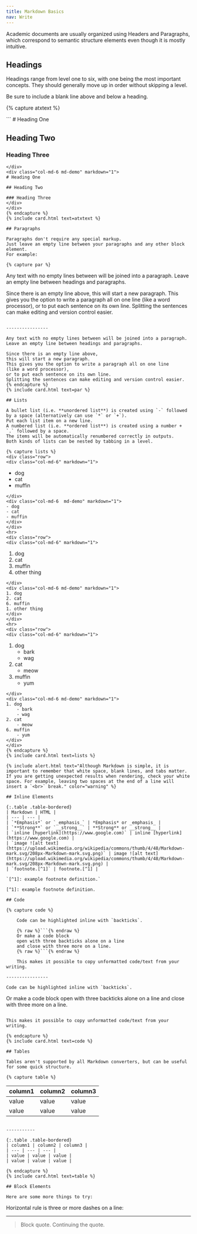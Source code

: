 ```yaml
---
title: Markdown Basics
nav: Write
---
```


Academic documents are usually organized using Headers and Paragraphs, which correspond to semantic structure elements even though it is mostly intuitive.


## Headings 

Headings range from level one to six, with one being the most important concepts.
They should generally move up in order without skipping a level.

Be sure to include a blank line above and below a heading.

{% capture atxtext %}
<div class="row">
<div class="col-md-6" markdown="1">
```
# Heading One

## Heading Two

### Heading Three
```
</div>
<div class="col-md-6 md-demo" markdown="1">
# Heading One

## Heading Two

### Heading Three
</div>
</div>
{% endcapture %}
{% include card.html text=atxtext %}

## Paragraphs 

Paragraphs don't require any special markup.
Just leave an empty line between your paragraphs and any other block element.
For example:

{% capture par %}
```
Any text with no empty lines between will be joined into a paragraph.
Leave an empty line between headings and paragraphs.

Since there is an empty line above, 
this will start a new paragraph.
This gives you the option to write a paragraph all on one line 
(like a word processor),
or to put each sentence on its own line.
Splitting the sentences can make editing and version control easier. 
```

----------------

Any text with no empty lines between will be joined into a paragraph.
Leave an empty line between headings and paragraphs.

Since there is an empty line above, 
this will start a new paragraph.
This gives you the option to write a paragraph all on one line 
(like a word processor),
or to put each sentence on its own line.
Splitting the sentences can make editing and version control easier. 
{% endcapture %}
{% include card.html text=par %}

## Lists

A bullet list (i.e. **unordered list**) is created using `-` followed by a space (alternatively can use `*` or `+`).
Put each list item on a new line.
A numbered list (i.e. **ordered list**) is created using a number + `.` followed by a space.
The items will be automatically renumbered correctly in outputs. 
Both kinds of lists can be nested by tabbing in a level.

{% capture lists %}
<div class="row">
<div class="col-md-6" markdown="1">
```
- dog
- cat
- muffin
```
</div>
<div class="col-md-6  md-demo" markdown="1">
- dog
- cat
- muffin
</div>
</div>
<hr>
<div class="row">
<div class="col-md-6" markdown="1">
```
1. dog
2. cat
6. muffin
1. other thing
```
</div>
<div class="col-md-6 md-demo" markdown="1">
1. dog
2. cat
6. muffin
1. other thing
</div>
</div>
<hr>
<div class="row">
<div class="col-md-6" markdown="1">
```
1. dog
    - bark
    - wag
2. cat
    - meow
6. muffin
    - yum
```
</div>
<div class="col-md-6 md-demo" markdown="1">
1. dog
    - bark
    - wag
2. cat
    - meow
6. muffin
    - yum
</div>
</div>
{% endcapture %}
{% include card.html text=lists %}

{% include alert.html text="Although Markdown is simple, it is important to remember that white space, blank lines, and tabs matter. If you are getting unexpected results when rendering, check your white space. For example, leaving two spaces at the end of a line will insert a `<br>` break." color="warning" %}

## Inline Elements

{:.table .table-bordered}
| Markdown | HTML |
| --- | --- |
| `*Emphasis*` or `_emphasis_` | *Emphasis* or _emphasis_ |
| `**Strong**` or `__strong__` | **Strong** or __strong__ |
| `inline [hyperlink](https://www.google.com)` | inline [hyperlink](https://www.google.com) |
| `image ![alt text](https://upload.wikimedia.org/wikipedia/commons/thumb/4/48/Markdown-mark.svg/208px-Markdown-mark.svg.png)` | image ![alt text](https://upload.wikimedia.org/wikipedia/commons/thumb/4/48/Markdown-mark.svg/208px-Markdown-mark.svg.png) |
| `footnote.[^1]` | footnote.[^1] |

`[^1]: example footnote definition.`

[^1]: example footnote definition.

## Code 

{% capture code %}

    Code can be highlighted inline with `backticks`.

    {% raw %}```{% endraw %}
    Or make a code block 
    open with three backticks alone on a line 
    and close with three more on a line. 
    {% raw %}```{% endraw %}

    This makes it possible to copy unformatted code/text from your writing.

----------------

Code can be highlighted inline with `backticks`.

```
Or make a code block 
open with three backticks alone on a line 
and close with three more on a line. 
```

This makes it possible to copy unformatted code/text from your writing.

{% endcapture %}
{% include card.html text=code %}

## Tables 

Tables aren't supported by all Markdown converters, but can be useful for some quick structure.

{% capture table %}

```
| column1 | column2 | column3 |
| --- | --- | --- |
| value | value | value |
| value | value | value |

```

-----------

{:.table .table-bordered}
| column1 | column2 | column3 |
| --- | --- | --- |
| value | value | value |
| value | value | value |

{% endcapture %}
{% include card.html text=table %}

## Block Elements

Here are some more things to try:

```

Horizontal rule is three or more dashes on a line:

-------------

> Block quote.
> Continuing the quote.

```
